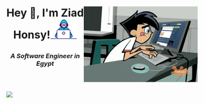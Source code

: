 <h1> <img alt="GIF" src="coder.gif" width=300px height=200px align="right">

<p align="center" >Hey 👋, I'm Ziad Honsy!<img src="Developer.gif" width=70px></h1>

<h3 align="center"><i>A Software Engineer in Egypt</i></h3></br></br>

<!--
# 💻 Tech Stack:

![Docker](https://img.shields.io/badge/docker-%230db7ed.svg?style=for-the-badge&logo=docker&logoColor=white)
-->
<!--
# 📊 GitHub Stats:

![](https://github-readme-stats.vercel.app/api?username=ZiadHosny&theme=tokyonight&hide_border=false&include_all_commits=false&count_private=false)<br/>

![](https://github-readme-streak-stats.herokuapp.com/?user=ZiadHosny&theme=tokyonight&hide_border=false)<br/>
-->

![](https://github-readme-stats.vercel.app/api/top-langs/?username=ZiadHosny&theme=tokyonight&hide_border=false&include_all_commits=false&count_private=false&layout=compact)

<!--
## 🏆 GitHub Trophies

![](https://github-profile-trophy.vercel.app/?username=ZiadHosny&theme=tokyonight&no-frame=true&no-bg=false&margin-w=4)

---

[![](https://visitcount.itsvg.in/api?id=ZiadHosny&icon=0&color=0)](https://visitcount.itsvg.in)
-->
